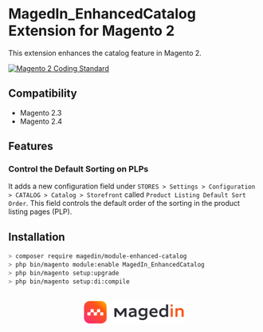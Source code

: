 # MagedIn_EnhancedCatalog Extension for Magento 2

This extension enhances the catalog feature in Magento 2.

[![Magento 2 Coding Standard](https://github.com/magedin/magento2-module-enhanced-catalog/actions/workflows/coding-standard.yml/badge.svg)](https://github.com/magedin/magento2-module-enhanced-catalog/actions/workflows/coding-standard.yml)

## Compatibility

- Magento 2.3
- Magento 2.4

## Features

### Control the Default Sorting on PLPs

It adds a new configuration field under `STORES > Settings > Configuration > CATALOG > Catalog > Storefront` called `Product Listing Default Sort Order`. This field controls the default order of the sorting in the product listing pages (PLP).

## Installation

```bash
> composer require magedin/module-enhanced-catalog
> php bin/magento module:enable MagedIn_EnhancedCatalog
> php bin/magento setup:upgrade
> php bin/magento setup:di:compile
```

<br>

<div style="text-align: center;">
    <a href="https://github.com/magedin/magento2-module-enhanced-catalog">
        <img src="https://raw.githubusercontent.com/magedin/assets/c0cd4f15cee6580c6c96848400cf089e91417529/images/logo/magedin_horizontal.svg?raw=true" width="200" alt="MagedIn Technology" title="MagedIn Technology"/>
    </a>
</div>
